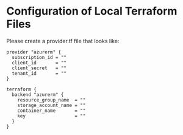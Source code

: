 # Configuration of Local Terraform Files

Please create a provider.tf file that looks like:

``` hcl
provider "azurerm" {
  subscription_id = ""
  client_id       = ""
  client_secret   = ""
  tenant_id       = ""
}

terraform {
  backend "azurerm" {
    resource_group_name  = ""
    storage_account_name = ""
    container_name       = ""
    key                  = ""
  }
}
```
